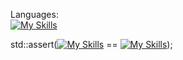 Languages:\
[![My Skills](https://skillicons.dev/icons?i=c,cpp,cs,python,godot,bash&theme=dark)](https://skillicons.dev)

std::assert([![My Skills](https://skillicons.dev/icons?i=linux&theme=dark)](https://skillicons.dev) == [![My Skills](https://skillicons.dev/icons?i=arch&theme=dark)](https://skillicons.dev));
